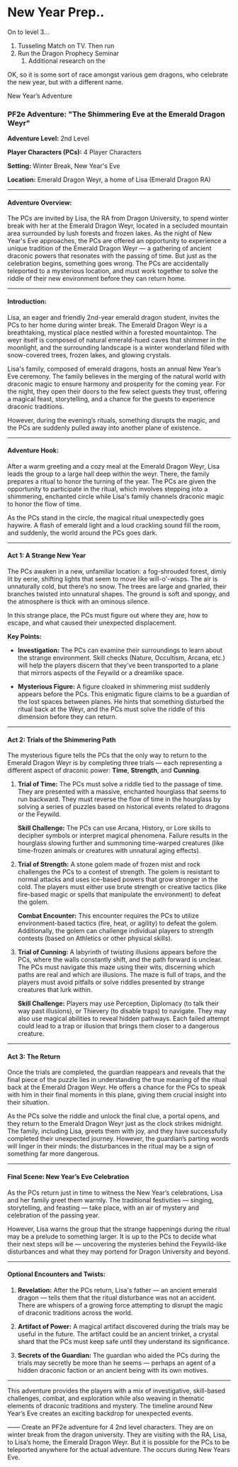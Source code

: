 # New Year Prep..


On to level 3…

1. Tusseling Match on TV. Then run
2. Run the Dragon Prophecy Seminar
	1. Additional research on the

OK, so it is some sort of race amongst various gem dragons, who celebrate the new year, but with a different name.





New Year’s Adventure

### PF2e Adventure: "The Shimmering Eve at the Emerald Dragon Weyr"

**Adventure Level:** 2nd Level

**Player Characters (PCs):** 4 Player Characters  

**Setting:** Winter Break, New Year's Eve  

**Location:** Emerald Dragon Weyr, a home of Lisa (Emerald Dragon RA)  

---

#### **Adventure Overview:**

The PCs are invited by Lisa, the RA from Dragon University, to spend winter break with her at the Emerald Dragon Weyr, located in a secluded mountain area surrounded by lush forests and frozen lakes. As the night of New Year's Eve approaches, the PCs are offered an opportunity to experience a unique tradition of the Emerald Dragon Weyr — a gathering of ancient draconic powers that resonates with the passing of time. But just as the celebration begins, something goes wrong. The PCs are accidentally teleported to a mysterious location, and must work together to solve the riddle of their new environment before they can return home.

---

#### **Introduction:**

Lisa, an eager and friendly 2nd-year emerald dragon student, invites the PCs to her home during winter break. The Emerald Dragon Weyr is a breathtaking, mystical place nestled within a forested mountaintop. The weyr itself is composed of natural emerald-hued caves that shimmer in the moonlight, and the surrounding landscape is a winter wonderland filled with snow-covered trees, frozen lakes, and glowing crystals.

Lisa's family, composed of emerald dragons, hosts an annual New Year’s Eve ceremony. The family believes in the merging of the natural world with draconic magic to ensure harmony and prosperity for the coming year. For the night, they open their doors to the few select guests they trust, offering a magical feast, storytelling, and a chance for the guests to experience draconic traditions.

However, during the evening’s rituals, something disrupts the magic, and the PCs are suddenly pulled away into another plane of existence.

---

#### **Adventure Hook:**

After a warm greeting and a cozy meal at the Emerald Dragon Weyr, Lisa leads the group to a large hall deep within the weyr. There, the family prepares a ritual to honor the turning of the year. The PCs are given the opportunity to participate in the ritual, which involves stepping into a shimmering, enchanted circle while Lisa's family channels draconic magic to honor the flow of time.

As the PCs stand in the circle, the magical ritual unexpectedly goes haywire. A flash of emerald light and a loud crackling sound fill the room, and suddenly, the world around the PCs goes dark.

---

#### **Act 1: A Strange New Year**

The PCs awaken in a new, unfamiliar location: a fog-shrouded forest, dimly lit by eerie, shifting lights that seem to move like will-o'-wisps. The air is unnaturally cold, but there’s no snow. The trees are large and gnarled, their branches twisted into unnatural shapes. The ground is soft and spongy, and the atmosphere is thick with an ominous silence.

In this strange place, the PCs must figure out where they are, how to escape, and what caused their unexpected displacement.

**Key Points:**

- **Investigation:** The PCs can examine their surroundings to learn about the strange environment. Skill checks (Nature, Occultism, Arcana, etc.) will help the players discern that they’ve been transported to a plane that mirrors aspects of the Feywild or a dreamlike space.

- **Mysterious Figure:** A figure cloaked in shimmering mist suddenly appears before the PCs. This enigmatic figure claims to be a guardian of the lost spaces between planes. He hints that something disturbed the ritual back at the Weyr, and the PCs must solve the riddle of this dimension before they can return.

---

#### **Act 2: Trials of the Shimmering Path**

The mysterious figure tells the PCs that the only way to return to the Emerald Dragon Weyr is by completing three trials — each representing a different aspect of draconic power: **Time**, **Strength**, and **Cunning**.

1. **Trial of Time:**
   The PCs must solve a riddle tied to the passage of time. They are presented with a massive, enchanted hourglass that seems to run backward. They must reverse the flow of time in the hourglass by solving a series of puzzles based on historical events related to dragons or the Feywild.

   **Skill Challenge:** The PCs can use Arcana, History, or Lore skills to decipher symbols or interpret magical phenomena. Failure results in the hourglass slowing further and summoning time-warped creatures (like time-frozen animals or creatures with unnatural aging effects).

2. **Trial of Strength:**
   A stone golem made of frozen mist and rock challenges the PCs to a contest of strength. The golem is resistant to normal attacks and uses ice-based powers that grow stronger in the cold. The players must either use brute strength or creative tactics (like fire-based magic or spells that manipulate the environment) to defeat the golem.

   **Combat Encounter:** This encounter requires the PCs to utilize environment-based tactics (fire, heat, or agility) to defeat the golem. Additionally, the golem can challenge individual players to strength contests (based on Athletics or other physical skills).

3. **Trial of Cunning:**
   A labyrinth of twisting illusions appears before the PCs, where the walls constantly shift, and the path forward is unclear. The PCs must navigate this maze using their wits, discerning which paths are real and which are illusions. The maze is full of traps, and the players must avoid pitfalls or solve riddles presented by strange creatures that lurk within.

   **Skill Challenge:** Players may use Perception, Diplomacy (to talk their way past illusions), or Thievery (to disable traps) to navigate. They may also use magical abilities to reveal hidden pathways. Each failed attempt could lead to a trap or illusion that brings them closer to a dangerous creature.

---

#### **Act 3: The Return**

Once the trials are completed, the guardian reappears and reveals that the final piece of the puzzle lies in understanding the true meaning of the ritual back at the Emerald Dragon Weyr. He offers a chance for the PCs to speak with him in their final moments in this plane, giving them crucial insight into their situation.

As the PCs solve the riddle and unlock the final clue, a portal opens, and they return to the Emerald Dragon Weyr just as the clock strikes midnight. The family, including Lisa, greets them with joy, and they have successfully completed their unexpected journey. However, the guardian’s parting words will linger in their minds: the disturbances in the ritual may be a sign of something far more dangerous.

---

#### **Final Scene: New Year’s Eve Celebration**

As the PCs return just in time to witness the New Year’s celebrations, Lisa and her family greet them warmly. The traditional festivities — singing, storytelling, and feasting — take place, with an air of mystery and celebration of the passing year.

However, Lisa warns the group that the strange happenings during the ritual may be a prelude to something larger. It is up to the PCs to decide what their next steps will be — uncovering the mysteries behind the Feywild-like disturbances and what they may portend for Dragon University and beyond.

---

#### **Optional Encounters and Twists:**

1. **Revelation:** After the PCs return, Lisa's father — an ancient emerald dragon — tells them that the ritual disturbance was not an accident. There are whispers of a growing force attempting to disrupt the magic of draconic traditions across the world.

2. **Artifact of Power:** A magical artifact discovered during the trials may be useful in the future. The artifact could be an ancient trinket, a crystal shard that the PCs must keep safe until they understand its significance.

3. **Secrets of the Guardian:** The guardian who aided the PCs during the trials may secretly be more than he seems — perhaps an agent of a hidden draconic faction or an ancient being with its own motives.

---

This adventure provides the players with a mix of investigative, skill-based challenges, combat, and exploration while also weaving in thematic elements of draconic traditions and mystery. The timeline around New Year’s Eve creates an exciting backdrop for unexpected events.



——
Create an PF2e adventure for 4 2nd level characters. They are on winter break from the dragon university. They are visiting with the RA, Lisa, to Lisa’s home, the Emerald Dragon Weyr. But it is possible for the PCs to be teleported anywhere for the actual adventure. The occurs during New Years Eve.
